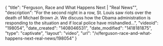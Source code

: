 {
    "title": "Ferguson, Race and What Happens Next | \"Real News\"",
    "description": "For the second night in a row, St. Louis saw riots over the death of Michael Brown Jr. We discuss how the Obama administration is responding to the situation and if local police have mishandled...",
    "videoid": "198054",
    "date_created": "1408046531",
    "date_modified": "1418181875",
    "type": "captivate",
    "layout": "video",
    "url": "\/v\/ferguson-race-and-what-happens-next-real-news\/198054"
}